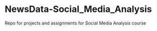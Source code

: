 # NewsData-Social_Media_Analysis
Repo for projects and assignments for Social Media Analysis course
